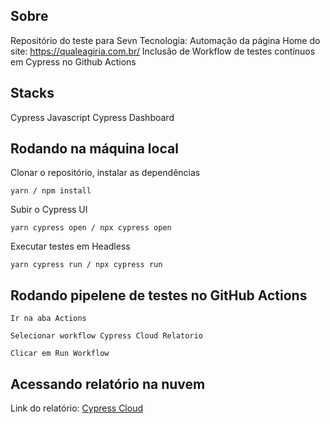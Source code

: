 ﻿## Sobre
Repositório do teste para Sevn Tecnologia: Automação da página Home do site: https://qualeagiria.com.br/ 
Inclusão de Workflow de testes contínuos em Cypress no Github Actions

## Stacks
Cypress
Javascript
Cypress Dashboard

## Rodando na máquina local
Clonar o repositório, instalar as dependências
```
yarn / npm install
```
Subir o Cypress UI
```
yarn cypress open / npx cypress open
```
Executar testes em Headless
```
yarn cypress run / npx cypress run
```
## Rodando pipelene de testes no GitHub Actions
```
Ir na aba Actions
```
```
Selecionar workflow Cypress Cloud Relatorio
```
```
Clicar em Run Workflow
```
## Acessando relatório na nuvem
Link do relatório: [Cypress Cloud](https://cloud.cypress.io/projects/pjgihb/runs/1/overview?roarHideRunsWithDiffGroupsAndTags=1
)
